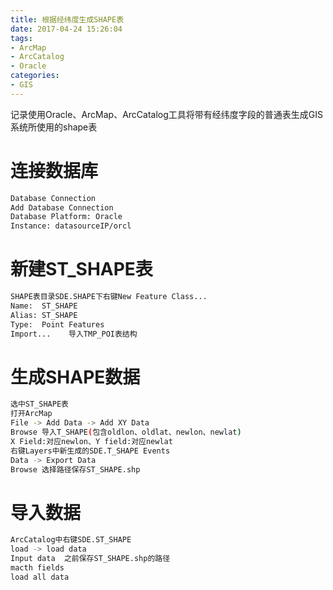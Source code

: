 ```yaml
---
title: 根据经纬度生成SHAPE表
date: 2017-04-24 15:26:04
tags:
- ArcMap
- ArcCatalog
- Oracle
categories: 
- GIS
---
```

记录使用Oracle、ArcMap、ArcCatalog工具将带有经纬度字段的普通表生成GIS系统所使用的shape表

<!--more-->

# 连接数据库

```bash
Database Connection
Add Database Connection
Database Platform: Oracle
Instance: datasourceIP/orcl
```

# 新建ST_SHAPE表

```bash
SHAPE表目录SDE.SHAPE下右键New Feature Class...
Name:  ST_SHAPE
Alias: ST_SHAPE 
Type:  Point Features
Import...    导入TMP_POI表结构
```

# 生成SHAPE数据

```bash
选中ST_SHAPE表
打开ArcMap
File -> Add Data -> Add XY Data
Browse 导入T_SHAPE(包含oldlon、oldlat、newlon、newlat)
X Field:对应newlon、Y field:对应newlat
右键Layers中新生成的SDE.T_SHAPE Events
Data -> Export Data
Browse 选择路径保存ST_SHAPE.shp
```

# 导入数据

```bash
ArcCatalog中右键SDE.ST_SHAPE
load -> load data
Input data  之前保存ST_SHAPE.shp的路径
macth fields
load all data
```